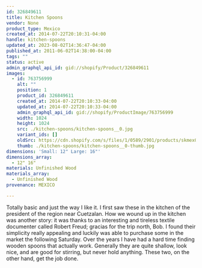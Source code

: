 ```yaml
---
id: 326849611
title: Kitchen Spoons
vendor: None
product_type: Mexico
created_at: 2014-07-22T20:10:31-04:00
handle: kitchen-spoons
updated_at: 2023-08-02T14:36:47-04:00
published_at: 2011-06-02T14:38:00-04:00
tags: ""
status: active
admin_graphql_api_id: gid://shopify/Product/326849611
images:
  - id: 763756999
    alt: ""
    position: 1
    product_id: 326849611
    created_at: 2014-07-22T20:10:33-04:00
    updated_at: 2014-07-22T20:10:33-04:00
    admin_graphql_api_id: gid://shopify/ProductImage/763756999
    width: 1024
    height: 1024
    src: ./kitchen-spoons/kitchen-spoons__0.jpg
    variant_ids: []
    oldSrc: https://cdn.shopify.com/s/files/1/0589/2901/products/skmex0011.tif.jpeg?v=1406074233
    thumb: ./kitchen-spoons/kitchen-spoons__0-thumb.jpg
dimensions: 'Small: 12" Large: 16"'
dimensions_array:
  - 12" 16"
materials: Unfinished Wood
materials_array:
  - Unfinished Wood
provenance: MEXICO

---
```


Totally basic and just the way I like it. I first saw these in the kitchen of the president of the region near Cuetzalan. How we wound up in the kitchen was another story: it was thanks to an interesting and tireless textile documenter called Robert Freud; gracias for the trip north, Bob. I found their simplicity really appealing and luckily was able to purchase some in the market the following Saturday. Over the years I have had a hard time finding wooden spoons that actually work. Generally they are quite shallow, look nice, and are good for stirring, but never hold anything. These two, on the other hand, get the job done.